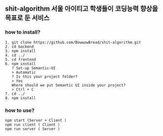 ## shit-algorithm 서울 아이티고 학생들이 코딩능력 향상을 목표로 둔 서비스 
### how to install? 
```
1. git clone https://github.com/BowwowBread/shit-algorithm.git
2. cd backend
3. npm install 
4. cd ../
5. cd frontend 
6. npm install 
   ? Set-up Semantic-UI
   > Automatic
   ? Is this your project folder?
   > Yes
   Where should we put Semantic UI inside your project?
   > Ctrl + C
7. cd ../
8. npm install
```
### how to use?
```
npm start (Server + Client )
npm run client ( Client )
npm run server ( Server )
 ```
   